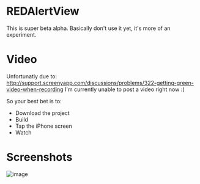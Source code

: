 REDAlertView
============

This is super beta alpha. Basically don't use it yet, it's more of an experiment.

Video
=====

Unfortunatly due to: http://support.screenyapp.com/discussions/problems/322-getting-green-video-when-recording I'm currently unable to post a video right now :(

So your best bet is to:

- Download the project
- Build
- Tap the iPhone screen
- Watch

Screenshots
===========

![image](http://f.cl.ly/items/1Y3H3d1l0E2e3h0V2N1b/Image%202013.05.15%2011%3A08%3A56.png)
